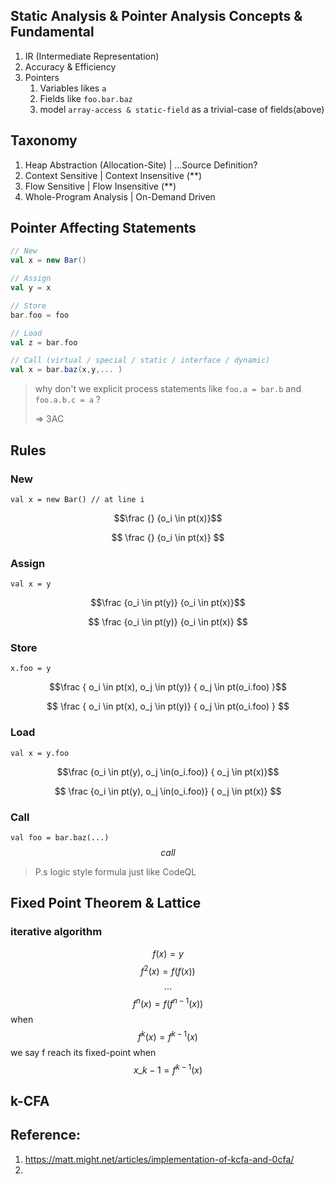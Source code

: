 ## Static Analysis & Pointer Analysis Concepts & Fundamental

1. IR (Intermediate Representation)
2. Accuracy & Efficiency
3. Pointers
   1. Variables likes `a`
   2. Fields like `foo.bar.baz`
   3. model `array-access & static-field` as a trivial-case of fields(above)

## Taxonomy

1.  Heap Abstraction (Allocation-Site) | ...Source Definition?
2.  Context Sensitive | Context Insensitive (\*\*)
3.  Flow Sensitive | Flow Insensitive (\*\*)
4.  Whole-Program Analysis | On-Demand Driven

## Pointer Affecting Statements

```scala
// New
val x = new Bar()

// Assign
val y = x

// Store
bar.foo = foo

// Load
val z = bar.foo

// Call (virtual / special / static / interface / dynamic)
val x = bar.baz(x,y,... )
```

> why don't we explicit process statements like `foo.a = bar.b` and `foo.a.b.c = a` ?
>
> => 3AC

## Rules

### New

`val x = new Bar() // at line i`

```math
\frac {} {o_i \in pt(x)}
```

$$ \frac {} {o_i \in pt(x)} $$

### Assign

`val x = y`

```math
\frac {o_i \in pt(y)} {o_i \in pt(x)}
```

$$ \frac {o_i \in pt(y)} {o_i \in pt(x)} $$

### Store

`x.foo = y`

```math
\frac { o_i \in pt(x), o_j \in pt(y)} { o_j \in pt(o_i.foo) }
```

$$ \frac { o_i \in pt(x), o_j \in pt(y)} { o_j \in pt(o_i.foo) } $$

### Load

`val x = y.foo`

```math
\frac {o_i \in pt(y), o_j \in(o_i.foo)} { o_j \in pt(x)}
```

$$ \frac {o_i \in pt(y), o_j \in(o_i.foo)} { o_j \in pt(x)} $$

### Call

`val foo = bar.baz(...)`
$$ call $$

> P.s logic style formula just like CodeQL

## Fixed Point Theorem & Lattice

### iterative algorithm

$$ f(x) = y $$
$$ f^2(x) = f(f(x)) $$
$$ ... $$
$$ f^n(x) = f(f^{n-1}(x))$$
when
$$ f^k(x) = f^{k-1}(x) $$
we say f reach its fixed-point when
$$ x\_{k-1} = f^{k-1}(x) $$

## k-CFA

## Reference:

1. https://matt.might.net/articles/implementation-of-kcfa-and-0cfa/
2.
